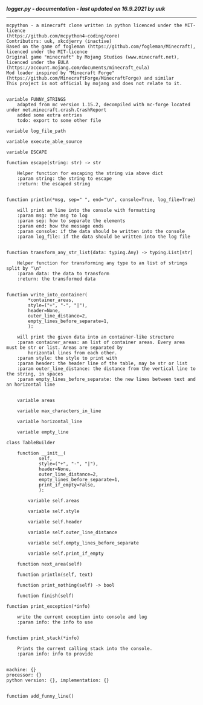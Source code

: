 ***logger.py - documentation - last updated on 16.9.2021 by uuk***
___

    mcpython - a minecraft clone written in python licenced under the MIT-licence 
    (https://github.com/mcpython4-coding/core)
    Contributors: uuk, xkcdjerry (inactive)
    Based on the game of fogleman (https://github.com/fogleman/Minecraft), licenced under the MIT-licence
    Original game "minecraft" by Mojang Studios (www.minecraft.net), licenced under the EULA
    (https://account.mojang.com/documents/minecraft_eula)
    Mod loader inspired by "Minecraft Forge" (https://github.com/MinecraftForge/MinecraftForge) and similar
    This project is not official by mojang and does not relate to it.


    variable FUNNY_STRINGS
        adapted from mc version 1.15.2, decompiled with mc-forge located under net.minecraft.crash.CrashReport
        added some extra entries
        todo: export to some other file

    variable log_file_path

    variable execute_able_source

    variable ESCAPE

    function escape(string: str) -> str
        
        Helper function for escaping the string via above dict
        :param string: the string to escape
        :return: the escaped string


    function println(*msg, sep=" ", end="\n", console=True, log_file=True)
        
        will print an line into the console with formatting
        :param msg: the msg to log
        :param sep: how to separate the elements
        :param end: how the message ends
        :param console: if the data should be written into the console
        :param log_file: if the data should be written into the log file


    function transform_any_str_list(data: typing.Any) -> typing.List[str]
        
        Helper function for transforming any type to an list of strings split by "\n"
        :param data: the data to transform
        :return: the transformed data


    function write_into_container(
            *container_areas,
            style=("+", "-", "|"),
            header=None,
            outer_line_distance=2,
            empty_lines_before_separate=1,
            ):
        
        will print the given data into an container-like structure
        :param container_areas: an list of container areas. Every area must be str or list. Areas are separated by
            horizontal lines from each other.
        :param style: the style to print with
        :param header: the header line of the table, may be str or list
        :param outer_line_distance: the distance from the vertical line to the string, in spaces
        :param empty_lines_before_separate: the new lines between text and an horizontal line


        variable areas

        variable max_characters_in_line

        variable horizontal_line

        variable empty_line

    class TableBuilder

        function __init__(
                self,
                style=("+", "-", "|"),
                header=None,
                outer_line_distance=2,
                empty_lines_before_separate=1,
                print_if_empty=False,
                ):

            variable self.areas

            variable self.style

            variable self.header

            variable self.outer_line_distance

            variable self.empty_lines_before_separate

            variable self.print_if_empty

        function next_area(self)

        function println(self, text)

        function print_nothing(self) -> bool

        function finish(self)

    function print_exception(*info)
        
        write the current exception into console and log
        :param info: the info to use


    function print_stack(*info)
        
        Prints the current calling stack into the console.
        :param info: info to provide

    
    machine: {}
    processor: {}
    python version: {}, implementation: {}


    function add_funny_line()